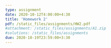 ```yaml
---
type: assignment
date: 2020-10-12T4:00:00+4:30
title: 'Homework 2'
pdf: /static_files/assignments/HW2.pdf
#attachment: /static_files/assignments/A1.zip
#solutions: /static_files/assignments
due: 2020-10-19T23:59:00+3:30
---
```

